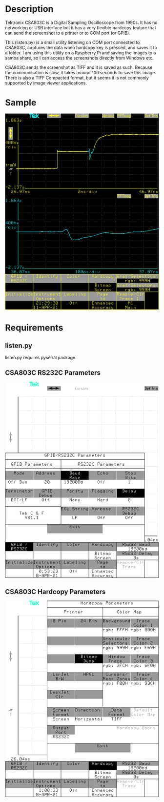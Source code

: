 
# Description

Tektronix CSA803C is a Digital Sampling Oscilloscope from 1990s. It has no networking or USB interface but it has a very flexible hardcopy feature that can send the screenshot to a printer or to COM port (or GPIB).

This (listen.py) is a small utility listening on COM port connected to CSA803C, captures the data when hardcopy key is pressed, and saves it to a folder. I am using this utility on a Raspberry Pi and saving the images to a samba share, so I can access the screenshots directly from Windows etc.

CSA803C sends the screenshot as TIFF and it is saved as such. Because the communication is slow, it takes around 100 seconds to save this image. There is also a TIFF Compacted format, but it seems it is not commonly supported by image viewer applications.

# Sample

![Sample TDR Measurement](sample.png)

# Requirements

## listen.py

listen.py requires pyserial package.

## CSA803C RS232C Parameters

![RS232C Parameters](rs232c.png)

## CSA803C Hardcopy Parameters

![Hardcopy Parameters](hardcopy.png)
